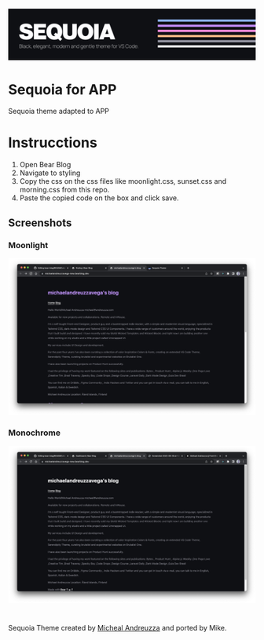 ![Sequoia Theme Header](https://raw.githubusercontent.com/Sequoia-Theme/assets/main/githubHeader.png)

# Sequoia for APP
Sequoia theme adapted to APP


# Instrucctions

1. Open Bear Blog
2. Navigate to styling
3. Copy the css on the css files like moonlight.css, sunset.css and morning.css from this repo.
4. Paste the copied code on the box and click save.



## Screenshots

### Moonlight
![Moonlight](https://github.com/Sequoia-Theme/bear-blog/blob/main/moonlight.png?raw=true)

### Monochrome
![Moonlight](https://github.com/Sequoia-Theme/bear-blog/blob/main/monochrome.png?raw=true)


#

Sequoia Theme created by [Micheal Andreuzza](https://github.com/michael-andreuzza) and ported by Mike.
